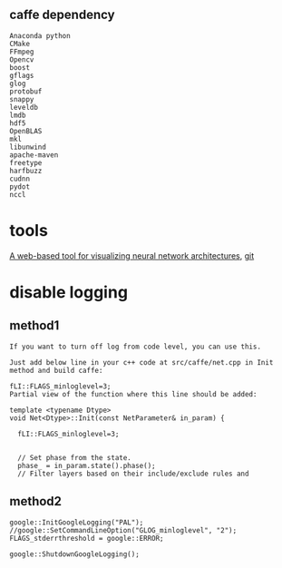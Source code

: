 ## caffe dependency
    Anaconda python
    CMake
    FFmpeg
    Opencv
    boost
    gflags
    glog
    protobuf
    snappy
    leveldb
    lmdb
    hdf5
    OpenBLAS
    mkl
    libunwind
    apache-maven
    freetype
    harfbuzz
    cudnn
    pydot
    nccl
# tools
[A web-based tool for visualizing neural network architectures](http://ethereon.github.io/netscope/quickstart.html), [git](https://github.com/ethereon/netscope)<br>

# disable logging
## method1
    If you want to turn off log from code level, you can use this.

    Just add below line in your c++ code at src/caffe/net.cpp in Init method and build caffe:

    fLI::FLAGS_minloglevel=3;
    Partial view of the function where this line should be added:

    template <typename Dtype>
    void Net<Dtype>::Init(const NetParameter& in_param) {

      fLI::FLAGS_minloglevel=3;


      // Set phase from the state.
      phase_ = in_param.state().phase();
      // Filter layers based on their include/exclude rules and
      
## method2
    google::InitGoogleLogging("PAL");
    //google::SetCommandLineOption("GLOG_minloglevel", "2");
    FLAGS_stderrthreshold = google::ERROR;
    
    google::ShutdownGoogleLogging();
